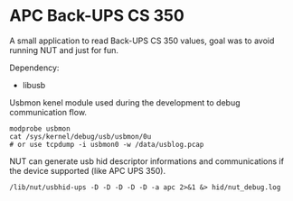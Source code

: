 APC Back-UPS CS 350
===

A small application to read Back-UPS CS 350 values, goal was to avoid running NUT and just for fun.

Dependency:

- libusb

Usbmon kenel module used during the development to debug communication flow.

    modprobe usbmon
    cat /sys/kernel/debug/usb/usbmon/0u
    # or use tcpdump -i usbmon0 -w /data/usblog.pcap

NUT can generate usb hid descriptor informations and communications if the device supported (like APC UPS 350).
    
    /lib/nut/usbhid-ups -D -D -D -D -D -a apc 2>&1 &> hid/nut_debug.log
